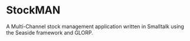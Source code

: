 # StockMAN
A Multi-Channel stock management application written in Smalltalk using the Seaside framework and GLORP.
